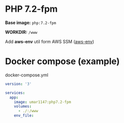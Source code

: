 # PHP 7.2-fpm

**Base image:** `php:7.2-fpm`

**WORKDIR:** `/www`

Add **aws-env** util form AWS SSM ([aws-env](https://github.com/Droplr/aws-env/))

# Docker compose (example)

docker-compose.yml
```yml
version: '3'

services:
  app:
    image: umar1147:php7.2-fpm
    volumes:
      - ./:/www
    env_file:
```
